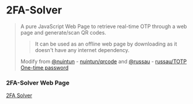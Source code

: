 # 2FA-Solver

> A pure JavaScript Web Page to retrieve real-time OTP through a web page and generate/scan QR codes.
> > It can be used as an offline web page by downloading as it doesn't have any internet dependency.
> 
> Modify from [@nuintun](https://github.com/nuintun/) - [nuintun/qrcode](https://github.com/nuintun/qrcode) and [@russau](https://github.com/russau/) - [russau/TOTP One-time password](http://jsfiddle.net/russau/ch8PK/)

### 2FA-Solver Web Page
[2FA Solver](https://iamyuthan.github.io/2FA-Solver/2FA-Solver.html)
